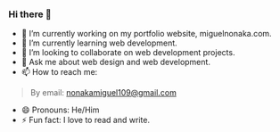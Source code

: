 ### Hi there 👋

- 🔭 I’m currently working on my portfolio website, miguelnonaka.com.
- 🌱 I’m currently learning web development. 
- 👯 I’m looking to collaborate on web development projects.
- 💬 Ask me about web design and web development. 
- 📫 How to reach me: 
> By email: nonakamiguel109@gmail.com
- 😄 Pronouns: He/Him
- ⚡ Fun fact: I love to read and write. 

<!--
**TechStudent12/TechStudent12** is a ✨ _special_ ✨ repository because its `README.md` (this file) appears on your GitHub profile.

Here are some ideas to get you started:

- 🔭 I’m currently working on ...
- 🌱 I’m currently learning ...
- 👯 I’m looking to collaborate on ...
- 🤔 I’m looking for help with ...
- 💬 Ask me about ...
- 📫 How to reach me: ...
- 😄 Pronouns: ...
- ⚡ Fun fact: ...
-->
